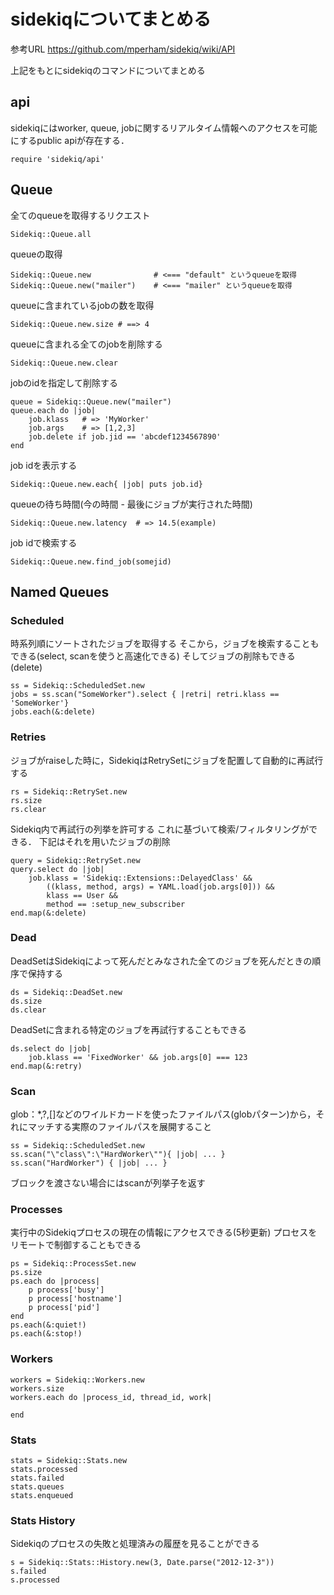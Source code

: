 # sidekiqについてまとめる

参考URL
https://github.com/mperham/sidekiq/wiki/API

上記をもとにsidekiqのコマンドについてまとめる

## api

sidekiqにはworker, queue, jobに関するリアルタイム情報へのアクセスを可能にするpublic apiが存在する．

```
require 'sidekiq/api'
```

## Queue

全てのqueueを取得するリクエスト

```
Sidekiq::Queue.all
```

queueの取得

```
Sidekiq::Queue.new              # <=== "default" というqueueを取得
Sidekiq::Queue.new("mailer")    # <=== "mailer" というqueueを取得
```

queueに含まれているjobの数を取得

```
Sidekiq::Queue.new.size # ==> 4
```

queueに含まれる全てのjobを削除する

```
Sidekiq::Queue.new.clear
```

jobのidを指定して削除する

```
queue = Sidekiq::Queue.new("mailer")
queue.each do |job|
    job.klass   # => 'MyWorker'
    job.args    # => [1,2,3]
    job.delete if job.jid == 'abcdef1234567890'
end
```

job idを表示する

```
Sidekiq::Queue.new.each{ |job| puts job.id}
```

queueの待ち時間(今の時間 - 最後にジョブが実行された時間)
```
Sidekiq::Queue.new.latency  # => 14.5(example)
```

job idで検索する
```
Sidekiq::Queue.new.find_job(somejid)
```

## Named Queues
### Scheduled
時系列順にソートされたジョブを取得する
そこから，ジョブを検索することもできる(select, scanを使うと高速化できる)
そしてジョブの削除もできる(delete)

```
ss = Sidekiq::ScheduledSet.new
jobs = ss.scan("SomeWorker").select { |retri| retri.klass == 'SomeWorker'}
jobs.each(&:delete)
```
### Retries

ジョブがraiseした時に，SidekiqはRetrySetにジョブを配置して自動的に再試行する

```
rs = Sidekiq::RetrySet.new
rs.size
rs.clear
```

Sidekiq内で再試行の列挙を許可する
これに基づいて検索/フィルタリングができる．
下記はそれを用いたジョブの削除

```
query = Sidekiq::RetrySet.new
query.select do |job|
    job.klass = 'Sidekiq::Extensions::DelayedClass' &&
        ((klass, method, args) = YAML.load(job.args[0])) &&
        klass == User &&
        method == :setup_new_subscriber
end.map(&:delete)
```

### Dead

DeadSetはSidekiqによって死んだとみなされた全てのジョブを死んだときの順序で保持する

```
ds = Sidekiq::DeadSet.new
ds.size
ds.clear
```

DeadSetに含まれる特定のジョブを再試行することもできる

```
ds.select do |job|
    job.klass == 'FixedWorker' && job.args[0] === 123
end.map(&:retry)
```

### Scan

glob：*,?,[]などのワイルドカードを使ったファイルパス(globパターン)から，それにマッチする実際のファイルパスを展開すること

```
ss = Sidekiq::ScheduledSet.new
ss.scan("\"class\":\"HardWorker\""){ |job| ... }
ss.scan("HardWorker") { |job| ... }
```

ブロックを渡さない場合にはscanが列挙子を返す

### Processes

実行中のSidekiqプロセスの現在の情報にアクセスできる(5秒更新)
プロセスをリモートで制御することもできる

```
ps = Sidekiq::ProcessSet.new
ps.size
ps.each do |process|
    p process['busy']
    p process['hostname']
    p process['pid']
end
ps.each(&:quiet!)
ps.each(&:stop!)
```

### Workers

```
workers = Sidekiq::Workers.new
workers.size
workers.each do |process_id, thread_id, work|

end
```

### Stats

```
stats = Sidekiq::Stats.new
stats.processed
stats.failed
stats.queues
stats.enqueued
```

### Stats History

Sidekiqのプロセスの失敗と処理済みの履歴を見ることができる

```
s = Sidekiq::Stats::History.new(3, Date.parse("2012-12-3"))
s.failed
s.processed
```
